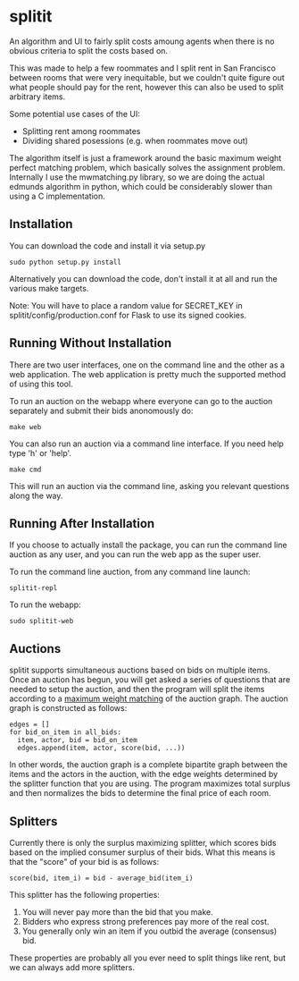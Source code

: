 splitit
=============
An algorithm and UI to fairly split costs amoung agents when there is no obvious
criteria to split the costs based on.

This was made to help a few roommates and I split rent in San Francisco between
rooms that were very inequitable, but we couldn't quite figure out what people
should pay for the rent, however this can also be used to split arbitrary
items.

Some potential use cases of the UI:
* Splitting rent among roommates
* Dividing shared posessions (e.g. when roommates move out)

The algorithm itself is just a framework around the basic maximum weight perfect
matching problem, which basically solves the assignment problem. Internally I
use the mwmatching.py library, so we are doing the actual edmunds algorithm in
python, which could be considerably slower than using a C implementation.


Installation
------------
You can download the code and install it via setup.py
```
sudo python setup.py install
```

Alternatively you can download the code, don't install it at all and run the various make targets.

Note: You will have to place a random value for SECRET_KEY in
splitit/config/production.conf for Flask to use its signed cookies.


Running Without Installation
----------------------------
There are two user interfaces, one on the command line and the other as a web
application. The web application is pretty much the supported method of using
this tool.

To run an auction on the webapp where everyone can go to the auction separately
and submit their bids anonomously do:
```
make web

```

You can also run an auction via a command line interface. If you need help type
'h' or 'help'.

```
make cmd
```

This will run an auction via the command line, asking you relevant questions
along the way.

Running After Installation
--------------------------
If you choose to actually install the package, you can run the command line
auction as any user, and you can run the web app as the super user.

To run the command line auction, from any command line launch:
```
splitit-repl
```

To run the webapp:
```
sudo splitit-web
```

Auctions
--------
splitit supports simultaneous auctions based on bids on multiple items.
Once an auction has begun, you will get asked a series of questions that are
needed to setup the auction, and then the program will split the items
according to a [maximum weight matching](http://jorisvr.nl/maximummatching.html)
of the auction graph.  The auction graph is constructed as follows:

```
edges = []
for bid_on_item in all_bids:
  item, actor, bid = bid_on_item
  edges.append(item, actor, score(bid, ...))
```

In other words, the auction graph is a complete bipartite graph between the
items and the actors in the auction, with the edge weights determined by the
splitter function that you are using.  The program maximizes total surplus and
then normalizes the bids to determine the final price of each room.

Splitters
---------

Currently there is only the surplus maximizing splitter, which scores bids
based on the implied consumer surplus of their bids.  What this means is that
the "score" of your bid is as follows:

```
score(bid, item_i) = bid - average_bid(item_i)
```

This splitter has the following properties:

1. You will never pay more than the bid that you make.
2. Bidders who express strong preferences pay more of the real cost.
3. You generally only win an item if you outbid the average (consensus) bid.

These properties are probably all you ever need to split things like rent, but
we can always add more splitters.
